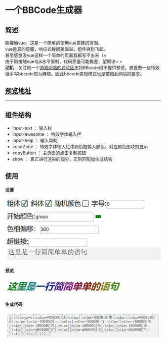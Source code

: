 一个BBCode生成器
======
## 简述
  刚接触vue，这是一个简单的使用vue搭建的页面。  
  vue是真的舒服，响应式数据美滋滋，组件爽到飞起。  
  甚至感觉没vue这样一个简单的页面我都写不出来（×  
  由于刚接触vue与js水平限制，代码质量可能极差，望原谅= =  
**动机**：关注的一个[游戏网站的评论区](https://h5mota.com)支持BBcode但不提供预览，想要做一些特效但手写bbcode较为麻烦。因此bbcode实现模式也是按照此网站的要求。 

## [预览地址](https://www.voderl.cn/comment)
______________________
## 组件结构
- input-text ： 输入栏
- input-awesome ： 特效字体输入栏
- input-help ： 输入帮助
- colorZone   ：  特效字体输入栏中颜色框输入颜色，对应颜色图块的显示
- copyButton  ： 主页面的点击复制按钮
- show        ：  真正进行渲染的部分，正则匹配加生成结构

## 使用
#### 设置
![设置操作](./_docs/setting.png)
#### 预览
![预览效果](./_docs/preview.png)
#### 生成代码
![生成代码](./_docs/code.png)

